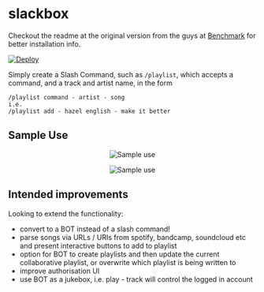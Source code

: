 # slackbox
Checkout the readme at the original version from the guys at [Benchmark](https://github.com/benchmarkstudios/slackbox) for better installation info.

[![Deploy](https://www.herokucdn.com/deploy/button.png)](https://heroku.com/deploy)

Simply create a Slash Command, such as `/playlist`, which accepts a command, and a track and artist name, in the form
    
    /playlist command - artist - song
    i.e.
    /playlist add - hazel english - make it better

## Sample Use
 <p align="center">
  <img src="https://puu.sh/vRwG3/8a90c476c6.png" alt="Sample use"/>
</p>
<p align="center">
  <img src="https://puu.sh/vRwHp/fb5d7ec957.png" alt="Sample use"/>
</p>


## Intended improvements
Looking to extend the functionality:
 - convert to a BOT instead of a slash command!
 - parse songs via URLs / URIs from spotify, bandcamp, soundcloud etc and present interactive buttons to add to playlist
 - option for BOT to create playlists and then update the current collaborative playlist, or overwrite which playlist is being written to
 - improve authorisation UI
 - use BOT as a jukebox, i.e. play - track will control the logged in account
 
